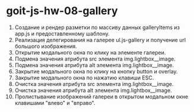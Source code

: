# goit-js-hw-08-gallery

1. Создание и рендер разметки по массиву данных galleryItems из app.js и предоставленному шаблону.
2. Реализация делегирования на галерее ul.js-gallery и получение url большого изображения.
3. Открытие модального окна по клику на элементе галереи.
4. Подмена значения атрибута src элемента img.lightbox__image.
5. Подмена значения атрибута alt элемента img.lightbox__image.
6. Закрытие модального окна по клику на кнопку button и overlay.
7. Закрытие модального окна по нажатию клавиши ESC.
8. Очистка значения атрибута src элемента img.lightbox__image. 
9. Очистка значения атрибута alt элемента img.lightbox__image. 
10. Пролистывание изображений галереи в открытом модальном окне клавишами "влево" и "вправо".
